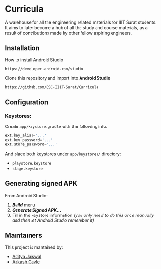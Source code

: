 # Curricula

A warehouse for all the engineering related materials for IIIT Surat students. It aims to later become a hub of all the study and course materials, as a result of contributions made by other fellow aspiring engineers.</string>


## Installation

How to install Android Studio
```bash
https://developer.android.com/studio
```

Clone this repository and import into **Android Studio**
```bash
https://github.com/DSC-IIIT-Surat/Curricula
```

## Configuration
### Keystores:
Create `app/keystore.gradle` with the following info:
```gradle
ext.key_alias='...'
ext.key_password='...'
ext.store_password='...'
```
And place both keystores under `app/keystores/` directory:
- `playstore.keystore`
- `stage.keystore`


## Generating signed APK
From Android Studio:
1. ***Build*** menu
2. ***Generate Signed APK...***
3. Fill in the keystore information *(you only need to do this once manually and then let Android Studio remember it)*

## Maintainers
This project is mantained by:
* [Aditya Jaiswal](https://github.com/iam844)
* [Aakash Gavle](https://github.com/aakash-gavle)

